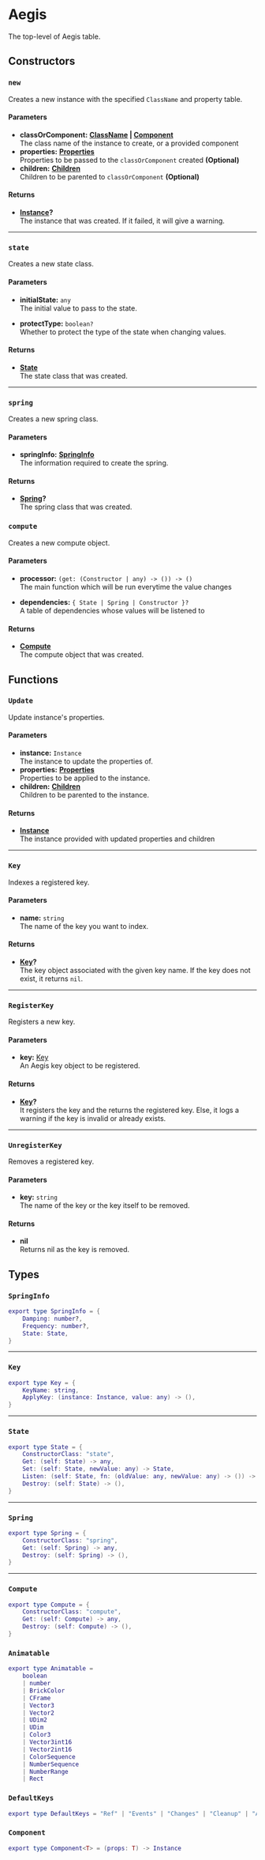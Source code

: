 # Aegis

The top-level of Aegis table.

## Constructors

### `new`

Creates a new instance with the specified `ClassName` and property table.

#### Parameters

- **classOrComponent:** **[ClassName](/api/#classname) | [Component](/api/#component)**\
  The class name of the instance to create, or a provided component
- **properties:** **[Properties](/api/#properties)**\
  Properties to be passed to the `classOrComponent` created **(Optional)**
- **children:** **[Children](/api/#children)**\
  Children to be parented to `classOrComponent` **(Optional)**

#### Returns

- **[Instance](https://create.roblox.com/docs/reference/engine/classes/Instance)?**\
  The instance that was created. If it failed, it will give a warning.

---

### `state`

Creates a new state class.

#### Parameters

- **initialState:** `any`\
  The initial value to pass to the state.

- **protectType:** `boolean?`\
  Whether to protect the type of the state when changing values.

#### Returns

- **[State](/api/state)**\
  The state class that was created.

---

### `spring`

Creates a new spring class.

#### Parameters

- **springInfo:** **[SpringInfo](/api/#springinfo)**\
  The information required to create the spring.

#### Returns

- **[Spring](/api/spring)?**\
  The spring class that was created.

### `compute`

Creates a new compute object.

#### Parameters

- **processor:** `(get: (Constructor | any) -> ()) -> ()`\
  The main function which will be run everytime the value changes

- **dependencies:** `{ State | Spring | Constructor }?`\
  A table of dependencies whose values will be listened to

#### Returns

- **[Compute](/api/compute)**\
  The compute object that was created.

## Functions

### `Update`

Update instance's properties.

#### Parameters

- **instance:** `Instance`\
  The instance to update the properties of.
- **properties:** **[Properties](/api/#properties)**\
  Properties to be applied to the instance.
- **children:** **[Children](/api/#children)**\
  Children to be parented to the instance.

#### Returns

- **[Instance](https://create.roblox.com/docs/reference/engine/classes/Instance)**\
  The instance provided with updated properties and children

---

### `Key`

Indexes a registered key.

#### Parameters

- **name:** `string`\
  The name of the key you want to index.

#### Returns

- **[Key](/api/keys/)?**\
  The key object associated with the given key name. If the key does not exist, it returns `nil`.

---

### `RegisterKey`

Registers a new key.

#### Parameters

- **key:** [Key](/api/keys/)\
  An Aegis key object to be registered.

#### Returns

- **[Key](/api/keys/)?**\
  It registers the key and the returns the registered key. Else, it logs a warning if the key is invalid or already exists.

---

### `UnregisterKey`

Removes a registered key.

#### Parameters

- **key:** `string`\
  The name of the key or the key itself to be removed.

#### Returns

- **nil**\
  Returns nil as the key is removed.

## Types

### `SpringInfo`

```lua
export type SpringInfo = {
	Damping: number?,
	Frequency: number?,
	State: State,
}
```

---

### `Key`

```lua
export type Key = {
	KeyName: string,
	ApplyKey: (instance: Instance, value: any) -> (),
}
```

---

### `State`

```lua
export type State = {
	ConstructorClass: "state",
	Get: (self: State) -> any,
	Set: (self: State, newValue: any) -> State,
	Listen: (self: State, fn: (oldValue: any, newValue: any) -> ()) -> State,
	Destroy: (self: State) -> (),
}
```

---

### `Spring`

```lua
export type Spring = {
	ConstructorClass: "spring",
	Get: (self: Spring) -> any,
	Destroy: (self: Spring) -> (),
}
```

---

### `Compute`

```lua
export type Compute = {
	ConstructorClass: "compute",
	Get: (self: Compute) -> any,
	Destroy: (self: Compute) -> (),
}
```

### `Animatable`

```lua
export type Animatable =
	boolean
	| number
	| BrickColor
	| CFrame
	| Vector3
	| Vector2
	| UDim2
	| UDim
	| Color3
	| Vector3int16
	| Vector2int16
	| ColorSequence
	| NumberSequence
	| NumberRange
	| Rect
```

### `DefaultKeys`

```lua
export type DefaultKeys = "Ref" | "Events" | "Changes" | "Cleanup" | "Attributes" | "Tags"
```

### `Component`

```lua
export type Component<T> = (props: T) -> Instance
```